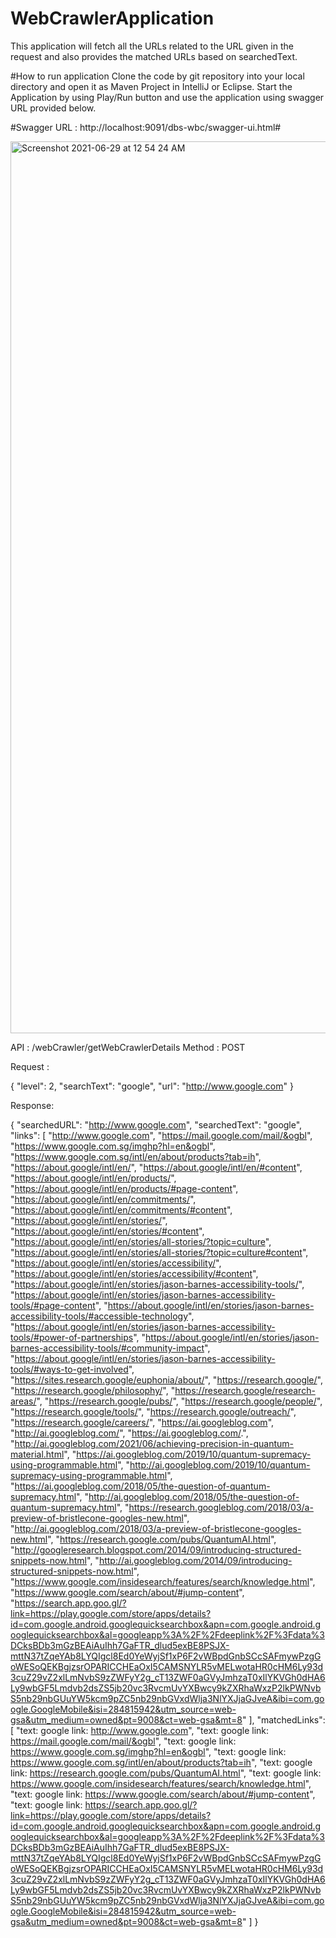 # WebCrawlerApplication
This application will fetch all the URLs related to the URL given in the request and also provides the matched URLs based on searchedText.

#How to run application
Clone the code by git repository into your local directory and open it as Maven Project in IntelliJ or Eclipse.
Start the Application by using Play/Run button and use the application using swagger URL provided below.

#Swagger URL : http://localhost:9091/dbs-wbc/swagger-ui.html#

<img width="1427" alt="Screenshot 2021-06-29 at 12 54 24 AM" src="https://user-images.githubusercontent.com/59757975/123674842-a7536b00-d874-11eb-8010-b1e273449ac9.png">


API : /webCrawler/getWebCrawlerDetails
Method : POST

Request :

{
  "level": 2,
  "searchText": "google",
  "url": "http://www.google.com"
}

Response:

{
  "searchedURL": "http://www.google.com",
  "searchedText": "google",
  "links": [
    "http://www.google.com",
    "https://mail.google.com/mail/&ogbl",
    "https://www.google.com.sg/imghp?hl=en&ogbl",
    "https://www.google.com.sg/intl/en/about/products?tab=ih",
    "https://about.google/intl/en/",
    "https://about.google/intl/en/#content",
    "https://about.google/intl/en/products/",
    "https://about.google/intl/en/products/#page-content",
    "https://about.google/intl/en/commitments/",
    "https://about.google/intl/en/commitments/#content",
    "https://about.google/intl/en/stories/",
    "https://about.google/intl/en/stories/#content",
    "https://about.google/intl/en/stories/all-stories/?topic=culture",
    "https://about.google/intl/en/stories/all-stories/?topic=culture#content",
    "https://about.google/intl/en/stories/accessibility/",
    "https://about.google/intl/en/stories/accessibility/#content",
    "https://about.google/intl/en/stories/jason-barnes-accessibility-tools/",
    "https://about.google/intl/en/stories/jason-barnes-accessibility-tools/#page-content",
    "https://about.google/intl/en/stories/jason-barnes-accessibility-tools/#accessible-technology",
    "https://about.google/intl/en/stories/jason-barnes-accessibility-tools/#power-of-partnerships",
    "https://about.google/intl/en/stories/jason-barnes-accessibility-tools/#community-impact",
    "https://about.google/intl/en/stories/jason-barnes-accessibility-tools/#ways-to-get-involved",
    "https://sites.research.google/euphonia/about/",
    "https://research.google/",
    "https://research.google/philosophy/",
    "https://research.google/research-areas/",
    "https://research.google/pubs/",
    "https://research.google/people/",
    "https://research.google/tools/",
    "https://research.google/outreach/",
    "https://research.google/careers/",
    "https://ai.googleblog.com",
    "http://ai.googleblog.com/",
    "https://ai.googleblog.com/.",
    "http://ai.googleblog.com/2021/06/achieving-precision-in-quantum-material.html",
    "https://ai.googleblog.com/2019/10/quantum-supremacy-using-programmable.html",
    "http://ai.googleblog.com/2019/10/quantum-supremacy-using-programmable.html",
    "https://ai.googleblog.com/2018/05/the-question-of-quantum-supremacy.html",
    "http://ai.googleblog.com/2018/05/the-question-of-quantum-supremacy.html",
    "https://research.googleblog.com/2018/03/a-preview-of-bristlecone-googles-new.html",
    "http://ai.googleblog.com/2018/03/a-preview-of-bristlecone-googles-new.html",
    "https://research.google.com/pubs/QuantumAI.html",
    "http://googleresearch.blogspot.com/2014/09/introducing-structured-snippets-now.html",
    "http://ai.googleblog.com/2014/09/introducing-structured-snippets-now.html",
    "https://www.google.com/insidesearch/features/search/knowledge.html",
    "https://www.google.com/search/about/#jump-content",
    "https://search.app.goo.gl/?link=https://play.google.com/store/apps/details?id=com.google.android.googlequicksearchbox&apn=com.google.android.googlequicksearchbox&al=googleapp%3A%2F%2Fdeeplink%2F%3Fdata%3DCksBDb3mGzBEAiAuIhh7GaFTR_dlud5exBE8PSJX-mttN37tZqeYAb8LYQIgcl8Ed0YeWyjSf1xP6F2vWBpdGnbSCcSAFmywPzgGoWESoQEKBgjzsrOPARICCHEaOxI5CAMSNYLR5vMELwotaHR0cHM6Ly93d3cuZ29vZ2xlLmNvbS9zZWFyY2g_cT13ZWF0aGVyJmhzaT0xIlYKVGh0dHA6Ly9wbGF5Lmdvb2dsZS5jb20vc3RvcmUvYXBwcy9kZXRhaWxzP2lkPWNvbS5nb29nbGUuYW5kcm9pZC5nb29nbGVxdWlja3NlYXJjaGJveA&ibi=com.google.GoogleMobile&isi=284815942&utm_source=web-gsa&utm_medium=owned&pt=9008&ct=web-gsa&mt=8"
  ],
  "matchedLinks": [
    "text: google link: http://www.google.com",
    "text: google link: https://mail.google.com/mail/&ogbl",
    "text: google link: https://www.google.com.sg/imghp?hl=en&ogbl",
    "text: google link: https://www.google.com.sg/intl/en/about/products?tab=ih",
    "text: google link: https://research.google.com/pubs/QuantumAI.html",
    "text: google link: https://www.google.com/insidesearch/features/search/knowledge.html",
    "text: google link: https://www.google.com/search/about/#jump-content",
    "text: google link: https://search.app.goo.gl/?link=https://play.google.com/store/apps/details?id=com.google.android.googlequicksearchbox&apn=com.google.android.googlequicksearchbox&al=googleapp%3A%2F%2Fdeeplink%2F%3Fdata%3DCksBDb3mGzBEAiAuIhh7GaFTR_dlud5exBE8PSJX-mttN37tZqeYAb8LYQIgcl8Ed0YeWyjSf1xP6F2vWBpdGnbSCcSAFmywPzgGoWESoQEKBgjzsrOPARICCHEaOxI5CAMSNYLR5vMELwotaHR0cHM6Ly93d3cuZ29vZ2xlLmNvbS9zZWFyY2g_cT13ZWF0aGVyJmhzaT0xIlYKVGh0dHA6Ly9wbGF5Lmdvb2dsZS5jb20vc3RvcmUvYXBwcy9kZXRhaWxzP2lkPWNvbS5nb29nbGUuYW5kcm9pZC5nb29nbGVxdWlja3NlYXJjaGJveA&ibi=com.google.GoogleMobile&isi=284815942&utm_source=web-gsa&utm_medium=owned&pt=9008&ct=web-gsa&mt=8"
  ]
}
